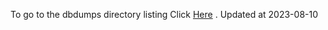 To go to the dbdumps directory listing Click [Here](https://ipfs.io/ipfs/bafkreibmm6o6tqf2c7c74hfkno4eukk7irn46hwskyewoaxbuwbkbojqam) . Updated at 2023-08-10